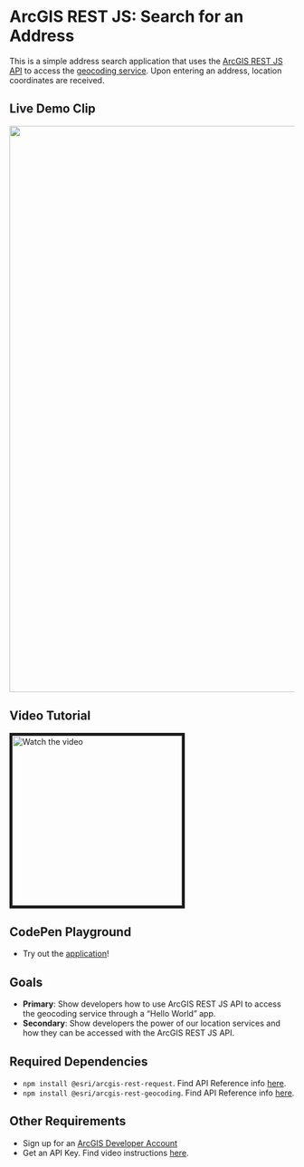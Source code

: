 # ArcGIS REST JS: Search for an Address

This is a simple address search application that uses the [ArcGIS REST JS API](https://developers.arcgis.com/arcgis-rest-js/api-reference/) to access the [geocoding service](https://developers.arcgis.com/documentation/mapping-apis-and-services/search/geocoding/). Upon entering an address, location coordinates are received.

## Live Demo Clip

<img src="https://user-images.githubusercontent.com/112517097/194944142-cb0d358c-03ea-4cee-b253-0b244fe2f94a.gif" width="1000" />

## Video Tutorial

<a href="https://youtu.be/qJf0kkZoPqc" target="_blank">
 <img src="https://user-images.githubusercontent.com/112517097/194936343-26fdc6ab-37fa-4a88-baf4-efed09219159.jpg" alt="Watch the video" width="300" border="5" />
</a>

## CodePen Playground
- Try out the [application](https://cyatteau.github.io/ArcGIS-REST-JS-search-address-codepen/)!

## Goals

- **Primary**: Show developers how to use ArcGIS REST JS API to access the geocoding service through a “Hello World” app.
- **Secondary**: Show developers the power of our location services and how they can be accessed with the ArcGIS REST JS API.


## Required Dependencies

- `npm install @esri/arcgis-rest-request`. Find API Reference info [here](https://developers.arcgis.com/arcgis-rest-js/api-reference/arcgis-rest-request/).
- `npm install @esri/arcgis-rest-geocoding`. Find API Reference info [here](https://developers.arcgis.com/arcgis-rest-js/api-reference/arcgis-rest-geocoding/).

## Other Requirements

- Sign up for an [ArcGIS Developer Account](https://developers.arcgis.com/sign-up/)
- Get an API Key. Find video instructions [here](https://www.youtube.com/watch?v=StVncn6DLzc.).
